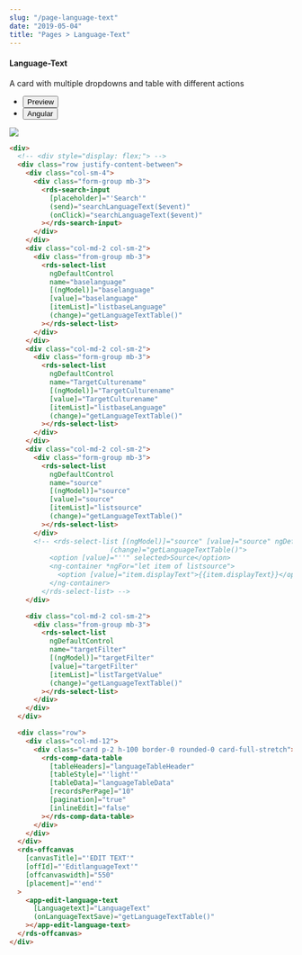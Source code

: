 ```yaml
---
slug: "/page-language-text"
date: "2019-05-04"
title: "Pages > Language-Text"
---
```


<!-- CSS only -->
<link href="https://cdn.jsdelivr.net/npm/bootstrap@5.1.3/dist/css/bootstrap.min.css" rel="stylesheet" integrity="sha384-1BmE4kWBq78iYhFldvKuhfTAU6auU8tT94WrHftjDbrCEXSU1oBoqyl2QvZ6jIW3" crossorigin="anonymous">
<link rel="stylesheet" href="../../../../../../../raaghu/src/assets/css/style-elements.css">
<link rel="stylesheet" href="../../../../../../../raaghu/src/assets/css/main.css">


#### Language-Text

<p>A card with multiple dropdowns and table with different actions </p>

<!-- Basic -->
<section class="py-4">
    <div class="py-3">
      <div class="cust-tabs">
        <ul class="nav nav-tabs" id="myTab" role="tablist">
          <li class="nav-item" role="presentation">
            <button class="nav-link active" id="PreviewBasic-tab" data-bs-toggle="tab" data-bs-target="#PreviewBasic" type="button" role="tab" aria-controls="PreviewBasic" aria-selected="true">Preview </button>
          </li>
          <li class="nav-item" role="presentation">
            <button class="nav-link" id="AngularBasic-tab" data-bs-toggle="tab" data-bs-target="#AngularBasic" type="button" role="tab" aria-controls="AngularBasic" aria-selected="false"><i class="bi bi-code-slash" style="font-size:1.0rem"></i>Angular</button>
          </li>
        </ul>
      </div>
      <div class="tab-content card border" id="myTabContent">
        <div class="tab-pane fade show active" id="PreviewBasic" role="tabpanel" aria-labelledby="PreviewBasic-tab">
         <div class="contents  p-5">
                                          <div class="row">
                                            <div class="col-md-12">
                                            <img src="/images/language-text.png" class="w-100">
                                            </div>
                                          </div>
                                    </div>
        </div>
        <div class="tab-pane fade show" id="AngularBasic" role="tabpanel" aria-labelledby="AngularBasic-tab">
          <div class="contents bg-code">
<div class="row m-0">

```html
<div>
  <!-- <div style="display: flex;"> -->
  <div class="row justify-content-between">
    <div class="col-sm-4">
      <div class="form-group mb-3">
        <rds-search-input
          [placeholder]="'Search'"
          (send)="searchLanguageText($event)"
          (onClick)="searchLanguageText($event)"
        ></rds-search-input>
      </div>
    </div>
    <div class="col-md-2 col-sm-2">
      <div class="from-group mb-3">
        <rds-select-list
          ngDefaultControl
          name="baselanguage"
          [(ngModel)]="baselanguage"
          [value]="baselanguage"
          [itemList]="listbaseLanguage"
          (change)="getLanguageTextTable()"
        ></rds-select-list>
      </div>
    </div>
    <div class="col-md-2 col-sm-2">
      <div class="form-group mb-3">
        <rds-select-list
          ngDefaultControl
          name="TargetCulturename"
          [(ngModel)]="TargetCulturename"
          [value]="TargetCulturename"
          [itemList]="listbaseLanguage"
          (change)="getLanguageTextTable()"
        ></rds-select-list>
      </div>
    </div>
    <div class="col-md-2 col-sm-2">
      <div class="form-group mb-3">
        <rds-select-list
          ngDefaultControl
          name="source"
          [(ngModel)]="source"
          [value]="source"
          [itemList]="listsource"
          (change)="getLanguageTextTable()"
        ></rds-select-list>
      </div>
      <!-- <rds-select-list [(ngModel)]="source" [value]="source" ngDefaultControl name="source"
                         (change)="getLanguageTextTable()">
          <option [value]="''" selected>Source</option>
          <ng-container *ngFor="let item of listsource">
            <option [value]="item.displayText">{{item.displayText}}</option>
          </ng-container>
        </rds-select-list> -->
    </div>

    <div class="col-md-2 col-sm-2">
      <div class="from-group mb-3">
        <rds-select-list
          ngDefaultControl
          name="targetFilter"
          [(ngModel)]="targetFilter"
          [value]="targetFilter"
          [itemList]="listTargetValue"
          (change)="getLanguageTextTable()"
        ></rds-select-list>
      </div>
    </div>
  </div>

  <div class="row">
    <div class="col-md-12">
      <div class="card p-2 h-100 border-0 rounded-0 card-full-stretch">
        <rds-comp-data-table
          [tableHeaders]="languageTableHeader"
          [tableStyle]="'light'"
          [tableData]="languageTableData"
          [recordsPerPage]="10"
          [pagination]="true"
          [inlineEdit]="false"
        ></rds-comp-data-table>
      </div>
    </div>
  </div>
  <rds-offcanvas
    [canvasTitle]="'EDIT TEXT'"
    [offId]="'EditlanguageText'"
    [offcanvaswidth]="550"
    [placement]="'end'"
  >
    <app-edit-language-text
      [Languagetext]="LanguageText"
      (onLanguageTextSave)="getLanguageTextTable()"
    ></app-edit-language-text>
  </rds-offcanvas>
</div>
```

</div>
          </div>
        </div>
      </div>
    </div>
  </section>

 